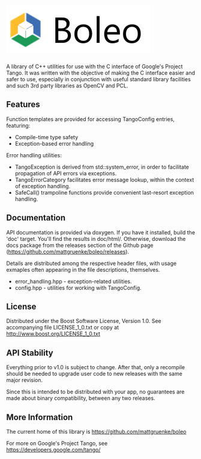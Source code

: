 # ![Boleo](img/Boleo_logo.png)

A library of C++ utilities for use with the C interface of Google's Project
Tango.  It was written with the objective of making the C interface easier and
safer to use, especially in conjunction with useful standard library facilities
and such 3rd party libraries as OpenCV and PCL.


## Features ##

Function templates are provided for accessing TangoConfig entries, featuring:

* Compile-time type safety
* Exception-based error handling


Error handling utilities:

* TangoException is derived from std::system_error, in order to facilitate 
  propagation of API errors via exceptions.
* TangoErrorCategory facilitates error message lookup, within the context of
  exception handling.
* SafeCall() trampoline functions provide convenient last-resort exception
  handling.


## Documentation ##

API documentation is provided via doxygen.  If you have it installed, build the
'doc' target.  You'll find the results in doc/html/.  Otherwise, download the
docs package from the releases section of the Github page
(<https://github.com/mattgruenke/boleo/releases>).

Details are distributed among the respective header files, with usage exmaples
often appearing in the file descriptions, themselves.

* error_handling.hpp - exception-related utilities.
* config.hpp - utilities for working with TangoConfig.


## License ##

Distributed under the Boost Software License, Version 1.0.
See accompanying file LICENSE_1_0.txt or copy at <http://www.boost.org/LICENSE_1_0.txt>


## API Stability ##

Everything prior to v1.0 is subject to change.  After that, only a recompile
should be needed to upgrade user code to new releases with the same major
revision.

Since this is intended to be distributed with your app, no guarantees are made
about binary compatibility, between any two releases.


## More Information ##

The current home of this library is <https://github.com/mattgruenke/boleo>

For more on Google's Project Tango, see <https://developers.google.com/tango/>

